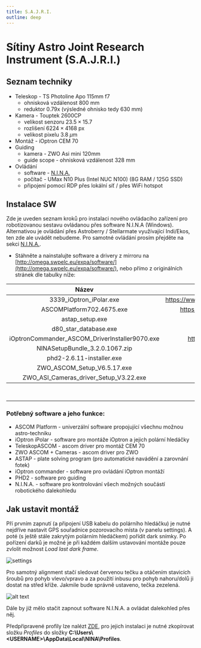 ```yaml
---
title: S.A.J.R.I.
outline: deep
---
```


# **S**ítiny **A**stro **J**oint **R**esearch **I**nstrument (S.A.J.R.I.)

## Seznam techniky
   * Teleskop - TS Photoline Apo 115mm f7
      * ohnisková vzdálenost $800$ mm
      * reduktor 0.79x (výsledné ohnisko tedy $630$ mm)
   * Kamera - Touptek 2600CP
      * velikost senzoru $23.5 \times 15.7$
      * rozlišení $6224 \times 4168$ px
      * velikost pixelu $3.8\ \mu \text{m}$
   * Montáž - iOptron CEM 70
   * Guiding
      * kamera - ZWO Asi mini 120mm
      * guide scope - ohnisková vzdálenost $328$ mm 
   * Ovládání
      * software - [N.I.N.A.](/nina/)
      * počítač - UMax N10 Plus (Intel NUC N100) (8G RAM / 125G SSD)
      * připojení pomocí RDP přes lokální síť / přes WiFi hotspot

## Instalace SW
Zde je uveden seznam kroků pro instalaci nového ovládacího zařízení pro robotizovanou sestavu ovládanou přes software N.I.N.A (Windows). Alternativou je ovládání přes Astroberry / Stellarmate využívající Indi/Ekos, ten zde ale uvádět nebudeme. Pro samotné ovládání prosím přejděte na sekci [N.I.N.A.](/nina/).

   * Stáhněte a nainstalujte software a drivery z mirroru na [http://omega.swpelc.eu/expa/software/](http://omega.swpelc.eu/expa/software/), nebo přímo z originálních stránek dle tabulky níže:

| Název | Stáhnout ze zdroje |
:-------:|:-------------------:|
3339_iOptron_iPolar.exe | https://www.ioptron.com/v/firmware/3339_iOptron_iPolar.exe
ASCOMPlatform702.4675.exe | https://ascom-standards.org/Downloads/Index.htm |
astap_setup.exe | https://www.hnsky.org/astap.htm |
d80_star_database.exe | https://www.hnsky.org/astap.htm
iOptronCommander_ASCOM_DriverInstaller9070.exe | https://www.ioptron.com/Articles.asp?ID=325 |
NINASetupBundle_3.2.0.1067.zip | https://nighttime-imaging.eu/download/ |
phd2-2.6.11-installer.exe | https://openphdguiding.org/downloads/ |
ZWO_ASCOM_Setup_V6.5.17.exe | https://www.zwoastro.com/software/ |
ZWO_ASI_Cameras_driver_Setup_V3.22.exe | https://www.zwoastro.com/software/ |

<br />
<hr/>

### Potřebný software a jeho funkce:

* ASCOM Platform \- univerzální software propojující všechnu možnou astro-techniku  
* iOptron iPolar \- software pro montáže iOptron a jejich polární hledáčky  
* TeleskopASCOM \- ascom driver pro montáž CEM 70
* ZWO ASCOM \+ Cameras \- ascom driver pro ZWO  
* ASTAP \- plate solving program (pro automatické navádění a zarovnání fotek)  
* iOptron commander \- software pro ovládání iOptron montáží  
* PHD2 \- software pro guiding  
* N.I.N.A. \- software pro kontrolování všech možných součástí robotického dalekohledu  

## Jak ustavit montáž

Pří prvním zapnutí (a připojení USB kabelu do polárního hledáčku) je nutné nejdříve nastavit GPS souřadnice pozorovacího místa (v panelu settings). A poté (s ještě stále zakrytým polárním hledáčkem) pořídit dark snímky. Po pořízení darků je možné je při každém dalším ustavování montáže pouze zvlolit možnost *Load last dark frame*.

![settings](/img/sajri/settings.png)

Pro samotný alignment stačí sledovat červenou tečku a otáčením stavicích šroubů pro pohyb vlevo/vpravo a za použití inbusu pro pohyb nahoru/dolů ji dostat na střed kříže. Jakmile bude správně ustaveno, tečka zezelená.

![alt text](/img/sajri/iPolar-screen2-66c653a-e1560428730807.webp)

Dále by již mělo stačit zapnout software N.I.N.A. a ovládat dalekohled přes něj.

Předpřipravené profily lze nalézt [ZDE](http://omega.swpelc.eu/expa/nina/Profiles/), pro jejich instalaci je nutné zkopírovat složku *Profiles* do složky **C:\\Users\\\<USERNAME\>\\AppData\\Local\\NINA\\Profiles**.